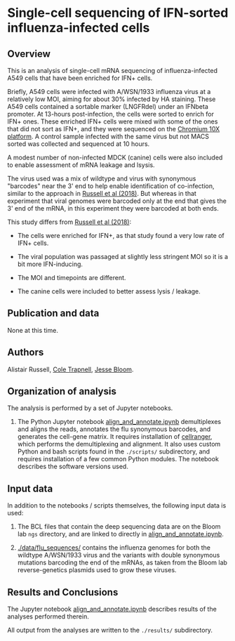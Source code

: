 # Single-cell sequencing of IFN-sorted influenza-infected cells

## Overview
This is an analysis of single-cell mRNA sequencing of influenza-infected A549 cells that have been enriched for IFN+ cells.

Briefly, A549 cells were infected with A/WSN/1933 influenza virus at a relatively low MOI, aiming for about 30% infected by HA staining.
These A549 cells contained a sortable marker (LNGFRdel) under an IFNbeta promoter.
At 13-hours post-infection, the cells were sorted to enrich for IFN+ ones. 
These enriched IFN+ cells were mixed with some of the ones that did not sort as IFN+, and they were sequenced on the [Chromium 10X platform](https://www.10xgenomics.com/single-cell/).
A control sample infected with the same virus but not MACS sorted was collected and sequenced at 10 hours.

A modest number of non-infected MDCK (canine) cells were also included to enable assessment of mRNA leakage and lsysis.

The virus used was a mix of wildtype and virus with synonymous "barcodes" near the 3' end to help enable identification of co-infection, similar to the approach in [Russell et al (2018)][].
But whereas in that experiment that viral genomes were barcoded only at the end that gives the 3' end of the mRNA, in this experiment they were barcoded at both ends.

This study differs from [Russell et al (2018)][]:

  - The cells were enriched for IFN+, as that study found a very low rate of IFN+ cells.

  - The viral population was passaged at slightly less stringent MOI so it is a bit more IFN-inducing.

  - The MOI and timepoints are different.

  - The canine cells were included to better assess lysis / leakage.

## Publication and data
None at this time.

## Authors
Alistair Russell, [Cole Trapnell](http://cole-trapnell-lab.github.io/), [Jesse Bloom](https://research.fhcrc.org/bloom/en.html).

## Organization of analysis
The analysis is performed by a set of Jupyter notebooks.

1. The Python Jupyter notebook [align_and_annotate.ipynb][] demultiplexes and aligns the reads, annotates the flu synonymous barcodes, and generates the cell-gene matrix. It requires installation of [cellranger](https://support.10xgenomics.com/single-cell-gene-expression/software/pipelines/latest/what-is-cell-ranger), which performs the demultiplexing and alignment. It also uses custom Python and bash scripts found in the `./scripts/` subdirectory, and requires installation of a few common Python modules. The notebook describes the software versions used. 

## Input data
In addition to the notebooks / scripts themselves, the following input data is used:

1. The BCL files that contain the deep sequencing data are on the Bloom lab `ngs` directory, and are linked to directly in [align_and_annotate.ipynb][].

2. [./data/flu_sequences/](./data/flu_sequences) contains the influenza genomes for both the wildtype A/WSN/1933 virus and the variants with double synonymous mutations barcoding the end of the mRNAs, as taken from the Bloom lab reverse-genetics plasmids used to grow these viruses.

## Results and Conclusions
The Jupyter notebook [align_and_annotate.ipynb][] describes results of the analyses performed therein.

All output from the analyses are written to the `./results/` subdirectory.

[align_and_annotate.ipynb]: align_and_annotate.ipynb
[monocle_analysis.ipynb]: monocle_analysis.ipynb
[Monocle]: http://cole-trapnell-lab.github.io/monocle-release/
[Russell et al (2018)]: https://doi.org/10.7554/eLife.32303
